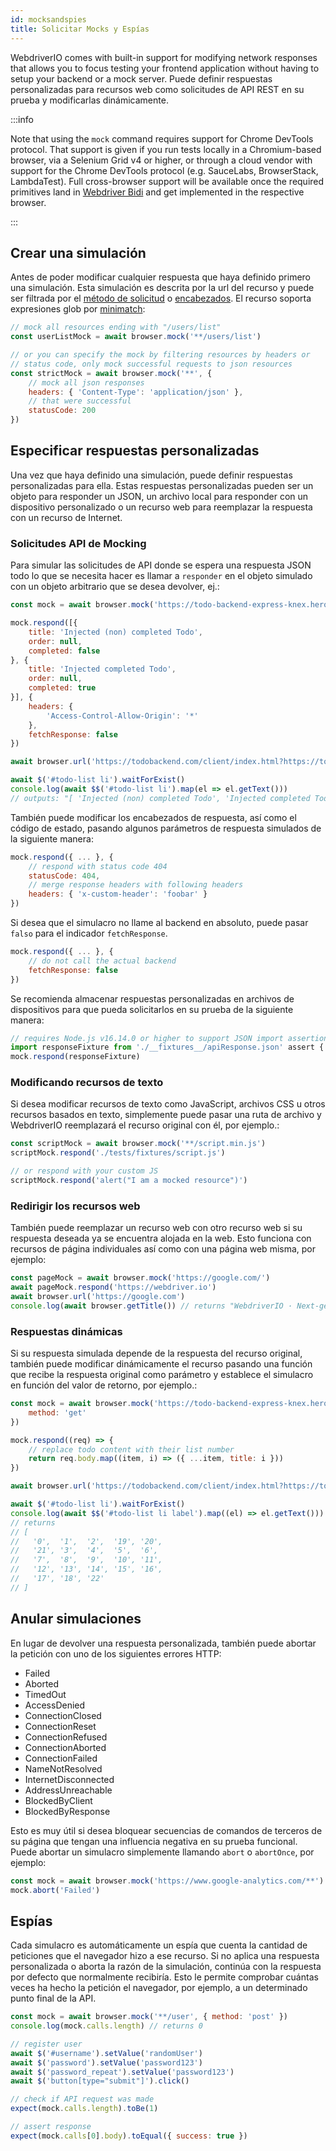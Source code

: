 ```yaml
---
id: mocksandspies
title: Solicitar Mocks y Espías
---
```


WebdriverIO comes with built-in support for modifying network responses that allows you to focus testing your frontend application without having to setup your backend or a mock server. Puede definir respuestas personalizadas para recursos web como solicitudes de API REST en su prueba y modificarlas dinámicamente.

:::info

Note that using the `mock` command requires support for Chrome DevTools protocol. That support is given if you run tests locally in a Chromium-based browser, via a Selenium Grid v4 or higher, or through a cloud vendor with support for the Chrome DevTools protocol (e.g. SauceLabs, BrowserStack, LambdaTest). Full cross-browser support will be available once the required primitives land in [Webdriver Bidi](https://wpt.fyi/results/webdriver/tests/bidi/network?label=experimental&label=master&aligned) and get implemented in the respective browser.

:::

## Crear una simulación

Antes de poder modificar cualquier respuesta que haya definido primero una simulación. Esta simulación es descrita por la url del recurso y puede ser filtrada por el [método de solicitud](https://developer.mozilla.org/en-US/docs/Web/HTTP/Methods) o [encabezados](https://developer.mozilla.org/en-US/docs/Web/HTTP/Headers). El recurso soporta expresiones glob por [minimatch](https://www.npmjs.com/package/minimatch):

```js
// mock all resources ending with "/users/list"
const userListMock = await browser.mock('**/users/list')

// or you can specify the mock by filtering resources by headers or
// status code, only mock successful requests to json resources
const strictMock = await browser.mock('**', {
    // mock all json responses
    headers: { 'Content-Type': 'application/json' },
    // that were successful
    statusCode: 200
})
```

## Especificar respuestas personalizadas

Una vez que haya definido una simulación, puede definir respuestas personalizadas para ella. Estas respuestas personalizadas pueden ser un objeto para responder un JSON, un archivo local para responder con un dispositivo personalizado o un recurso web para reemplazar la respuesta con un recurso de Internet.

### Solicitudes API de Mocking

Para simular las solicitudes de API donde se espera una respuesta JSON todo lo que se necesita hacer es llamar a `responder` en el objeto simulado con un objeto arbitrario que se desea devolver, ej.:

```js
const mock = await browser.mock('https://todo-backend-express-knex.herokuapp.com/')

mock.respond([{
    title: 'Injected (non) completed Todo',
    order: null,
    completed: false
}, {
    title: 'Injected completed Todo',
    order: null,
    completed: true
}], {
    headers: {
        'Access-Control-Allow-Origin': '*'
    },
    fetchResponse: false
})

await browser.url('https://todobackend.com/client/index.html?https://todo-backend-express-knex.herokuapp.com/')

await $('#todo-list li').waitForExist()
console.log(await $$('#todo-list li').map(el => el.getText()))
// outputs: "[ 'Injected (non) completed Todo', 'Injected completed Todo' ]"
```

También puede modificar los encabezados de respuesta, así como el código de estado, pasando algunos parámetros de respuesta simulados de la siguiente manera:

```js
mock.respond({ ... }, {
    // respond with status code 404
    statusCode: 404,
    // merge response headers with following headers
    headers: { 'x-custom-header': 'foobar' }
})
```

Si desea que el simulacro no llame al backend en absoluto, puede pasar `falso` para el indicador `fetchResponse`.

```js
mock.respond({ ... }, {
    // do not call the actual backend
    fetchResponse: false
})
```

Se recomienda almacenar respuestas personalizadas en archivos de dispositivos para que pueda solicitarlos en su prueba de la siguiente manera:

```js
// requires Node.js v16.14.0 or higher to support JSON import assertions
import responseFixture from './__fixtures__/apiResponse.json' assert { type: 'json' }
mock.respond(responseFixture)
```

### Modificando recursos de texto

Si desea modificar recursos de texto como JavaScript, archivos CSS u otros recursos basados en texto, simplemente puede pasar una ruta de archivo y WebdriverIO reemplazará el recurso original con él, por ejemplo.:

```js
const scriptMock = await browser.mock('**/script.min.js')
scriptMock.respond('./tests/fixtures/script.js')

// or respond with your custom JS
scriptMock.respond('alert("I am a mocked resource")')
```

### Redirigir los recursos web

También puede reemplazar un recurso web con otro recurso web si su respuesta deseada ya se encuentra alojada en la web. Esto funciona con recursos de página individuales así como con una página web misma, por ejemplo:

```js
const pageMock = await browser.mock('https://google.com/')
await pageMock.respond('https://webdriver.io')
await browser.url('https://google.com')
console.log(await browser.getTitle()) // returns "WebdriverIO · Next-gen browser and mobile automation test framework for Node.js"
```

### Respuestas dinámicas

Si su respuesta simulada depende de la respuesta del recurso original, también puede modificar dinámicamente el recurso pasando una función que recibe la respuesta original como parámetro y establece el simulacro en función del valor de retorno, por ejemplo.:

```js
const mock = await browser.mock('https://todo-backend-express-knex.herokuapp.com/', {
    method: 'get'
})

mock.respond((req) => {
    // replace todo content with their list number
    return req.body.map((item, i) => ({ ...item, title: i }))
})

await browser.url('https://todobackend.com/client/index.html?https://todo-backend-express-knex.herokuapp.com/')

await $('#todo-list li').waitForExist()
console.log(await $$('#todo-list li label').map((el) => el.getText()))
// returns
// [
//   '0',  '1',  '2',  '19', '20',
//   '21', '3',  '4',  '5',  '6',
//   '7',  '8',  '9',  '10', '11',
//   '12', '13', '14', '15', '16',
//   '17', '18', '22'
// ]
```

## Anular simulaciones

En lugar de devolver una respuesta personalizada, también puede abortar la petición con uno de los siguientes errores HTTP:

- Failed
- Aborted
- TimedOut
- AccessDenied
- ConnectionClosed
- ConnectionReset
- ConnectionRefused
- ConnectionAborted
- ConnectionFailed
- NameNotResolved
- InternetDisconnected
- AddressUnreachable
- BlockedByClient
- BlockedByResponse

Esto es muy útil si desea bloquear secuencias de comandos de terceros de su página que tengan una influencia negativa en su prueba funcional. Puede abortar un simulacro simplemente llamando `abort` o `abortOnce`, por ejemplo:

```js
const mock = await browser.mock('https://www.google-analytics.com/**')
mock.abort('Failed')
```

## Espías

Cada simulacro es automáticamente un espía que cuenta la cantidad de peticiones que el navegador hizo a ese recurso. Si no aplica una respuesta personalizada o aborta la razón de la simulación, continúa con la respuesta por defecto que normalmente recibiría. Esto le permite comprobar cuántas veces ha hecho la petición el navegador, por ejemplo, a un determinado punto final de la API.

```js
const mock = await browser.mock('**/user', { method: 'post' })
console.log(mock.calls.length) // returns 0

// register user
await $('#username').setValue('randomUser')
await $('password').setValue('password123')
await $('password_repeat').setValue('password123')
await $('button[type="submit"]').click()

// check if API request was made
expect(mock.calls.length).toBe(1)

// assert response
expect(mock.calls[0].body).toEqual({ success: true })
```
